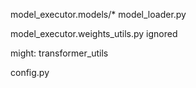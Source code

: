 model_executor.models/* model_loader.py

model_executor.weights_utils.py ignored

might: transformer_utils

config.py